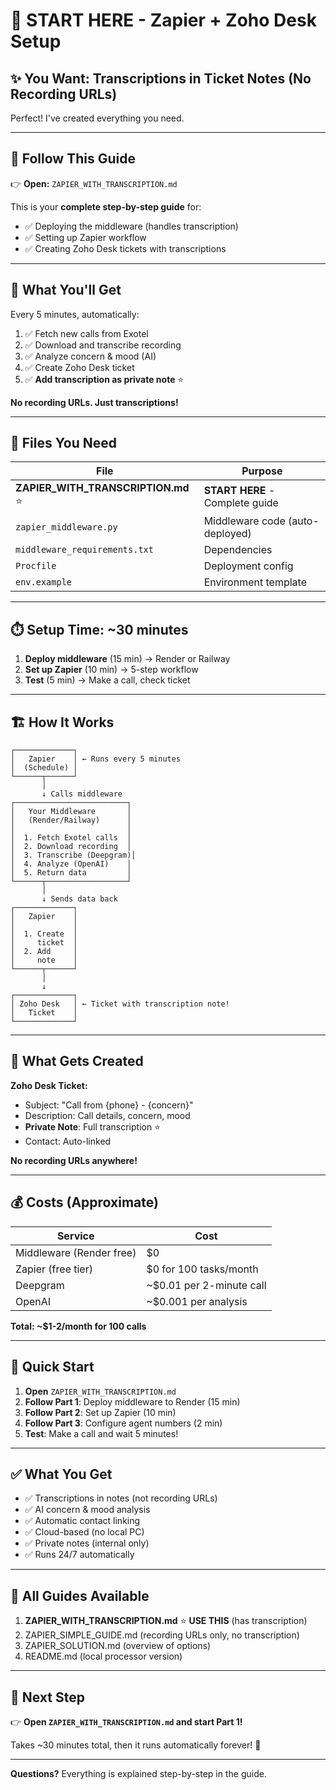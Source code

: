 # 🚀 START HERE - Zapier + Zoho Desk Setup

## ✨ You Want: Transcriptions in Ticket Notes (No Recording URLs)

Perfect! I've created everything you need.

---

## 📖 **Follow This Guide**

👉 **Open:** `ZAPIER_WITH_TRANSCRIPTION.md`

This is your **complete step-by-step guide** for:
- ✅ Deploying the middleware (handles transcription)
- ✅ Setting up Zapier workflow
- ✅ Creating Zoho Desk tickets with transcriptions

---

## 🎯 What You'll Get

Every 5 minutes, automatically:

1. ✅ Fetch new calls from Exotel
2. ✅ Download and transcribe recording
3. ✅ Analyze concern & mood (AI)
4. ✅ Create Zoho Desk ticket
5. ✅ **Add transcription as private note** ⭐

**No recording URLs. Just transcriptions!**

---

## 📂 Files You Need

| File | Purpose |
|------|---------|
| **ZAPIER_WITH_TRANSCRIPTION.md** ⭐ | **START HERE** - Complete guide |
| `zapier_middleware.py` | Middleware code (auto-deployed) |
| `middleware_requirements.txt` | Dependencies |
| `Procfile` | Deployment config |
| `env.example` | Environment template |

---

## ⏱️ Setup Time: ~30 minutes

1. **Deploy middleware** (15 min) → Render or Railway
2. **Set up Zapier** (10 min) → 5-step workflow
3. **Test** (5 min) → Make a call, check ticket

---

## 🏗️ How It Works

```
┌─────────────┐
│   Zapier    │ ← Runs every 5 minutes
│  (Schedule) │
└──────┬──────┘
       │
       ↓ Calls middleware
┌─────────────────────────┐
│   Your Middleware       │
│   (Render/Railway)      │
│                         │
│  1. Fetch Exotel calls  │
│  2. Download recording  │
│  3. Transcribe (Deepgram)│
│  4. Analyze (OpenAI)    │
│  5. Return data         │
└──────┬──────────────────┘
       │
       ↓ Sends data back
┌─────────────┐
│   Zapier    │
│             │
│  1. Create  │
│     ticket  │
│  2. Add     │
│     note    │
└──────┬──────┘
       │
       ↓
┌─────────────┐
│ Zoho Desk   │ ← Ticket with transcription note!
│   Ticket    │
└─────────────┘
```

---

## 🎫 What Gets Created

**Zoho Desk Ticket:**
- Subject: "Call from {phone} - {concern}"
- Description: Call details, concern, mood
- **Private Note**: Full transcription ⭐
- Contact: Auto-linked

**No recording URLs anywhere!**

---

## 💰 Costs (Approximate)

| Service | Cost |
|---------|------|
| Middleware (Render free) | $0 |
| Zapier (free tier) | $0 for 100 tasks/month |
| Deepgram | ~$0.01 per 2-minute call |
| OpenAI | ~$0.001 per analysis |

**Total: ~$1-2/month for 100 calls**

---

## 🚀 Quick Start

1. **Open** `ZAPIER_WITH_TRANSCRIPTION.md`
2. **Follow Part 1**: Deploy middleware to Render (15 min)
3. **Follow Part 2**: Set up Zapier (10 min)
4. **Follow Part 3**: Configure agent numbers (2 min)
5. **Test**: Make a call and wait 5 minutes!

---

## ✅ What You Get

- ✅ Transcriptions in notes (not recording URLs)
- ✅ AI concern & mood analysis
- ✅ Automatic contact linking
- ✅ Cloud-based (no local PC)
- ✅ Private notes (internal only)
- ✅ Runs 24/7 automatically

---

## 📖 All Guides Available

1. **ZAPIER_WITH_TRANSCRIPTION.md** ⭐ **USE THIS** (has transcription)
2. ZAPIER_SIMPLE_GUIDE.md (recording URLs only, no transcription)
3. ZAPIER_SOLUTION.md (overview of options)
4. README.md (local processor version)

---

## 🎯 Next Step

👉 **Open `ZAPIER_WITH_TRANSCRIPTION.md` and start Part 1!**

Takes ~30 minutes total, then it runs automatically forever! 🎉

---

**Questions?** Everything is explained step-by-step in the guide.

